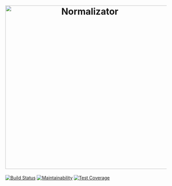 <h1 align="center">
  <img src="https://raw.githubusercontent.com/omarandstuff/normalizator/master/media/normalizator-logo.png" alt="Normalizator" title="Normalizator" width="512">
</h1>

[![Build Status](https://travis-ci.org/omarandstuff/normalizator.svg?branch=master)](https://travis-ci.org/omarandstuff/normalizator)
[![Maintainability](https://api.codeclimate.com/v1/badges/8ac96249f76f2001c036/maintainability)](https://codeclimate.com/github/omarandstuff/normalizator/maintainability)
[![Test Coverage](https://api.codeclimate.com/v1/badges/8ac96249f76f2001c036/test_coverage)](https://codeclimate.com/github/omarandstuff/normalizator/test_coverage)
